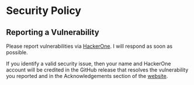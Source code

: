 # Security Policy

## Reporting a Vulnerability

Please report vulnerabilities via [HackerOne](https://hackerone.com/kryptor/). I will respond as soon as possible.

If you identify a valid security issue, then your name and HackerOne account will be credited in the GitHub release that resolves the vulnerability you reported and in the Acknowledgements section of the [website](https://www.kryptor.co.uk/#acknowledgements).

